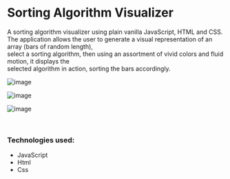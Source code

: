 # Sorting Algorithm Visualizer

A sorting algorithm visualizer using plain vanilla JavaScript, HTML and CSS. <br/>
The application allows the user to generate a visual representation of an array (bars of random length), <br/>
select a sorting algorithm, then using an assortment of vivid colors and fluid motion, it displays the <br/>
selected algorithm in action, sorting the bars accordingly. <br/>

![image](https://user-images.githubusercontent.com/56860086/131518074-2d43999b-d7fc-459c-a6e5-080f447f51e8.png)

![image](https://user-images.githubusercontent.com/56860086/131518340-e27b32e3-a70e-4f81-885a-698a9e11ad23.png)

![image](https://user-images.githubusercontent.com/56860086/131518501-30b98e4d-deec-4a5e-b230-9679a6e5c4b7.png)

<br/>

### Technologies used:
- JavaScript
- Html
- Css

